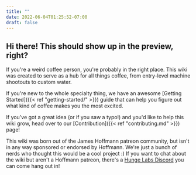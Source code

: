 ```yaml
---
title: ""
date: 2022-06-04T01:25:52-07:00
draft: false
---
```


## Hi there! This should show up in the preview, right?

If you're a weird coffee person, you're probably in the right place. This wiki was created to serve as a hub for all things coffee, from entry-level machine shootouts to custom water.

If you're new to the whole specialty thing, we have an awesome [Getting Started]({{< ref "getting-started/" >}}) guide that can help you figure out what kind of coffee makes you the most excited.

If you've got a great idea (or if you saw a typo!) and you'd like to help this wiki grow, head over to our [Contribution]({{< ref "contributing.md" >}}) page!

This wiki was born out of the James Hoffmann patreon community, but isn't in any way sponsored or endorsed by Hoffmann. We're just a bunch of nerds who thought this would be a cool project :)
If you want to chat about the wiki but aren't a Hoffmann patreon, there's a [Hunge Labs Discord](https://discord.gg/2bkDE3FjHg) you can come hang out in!
